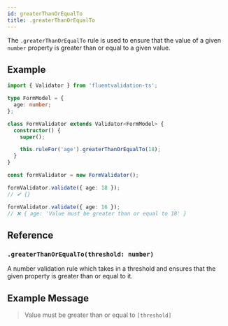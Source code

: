 ```yaml
---
id: greaterThanOrEqualTo
title: .greaterThanOrEqualTo
---
```


The `.greaterThanOrEqualTo` rule is used to ensure that the value of a given `number` property is greater than or equal to a given value.

## Example

```typescript
import { Validator } from 'fluentvalidation-ts';

type FormModel = {
  age: number;
};

class FormValidator extends Validator<FormModel> {
  constructor() {
    super();

    this.ruleFor('age').greaterThanOrEqualTo(18);
  }
}

const formValidator = new FormValidator();

formValidator.validate({ age: 18 });
// ✔ {}

formValidator.validate({ age: 16 });
// ❌ { age: 'Value must be greater than or equal to 18' }
```

## Reference

### `.greaterThanOrEqualTo(threshold: number)`

A number validation rule which takes in a threshold and ensures that the given property is greater than or equal to it.

## Example Message

> Value must be greater than or equal to `[threshold]`
